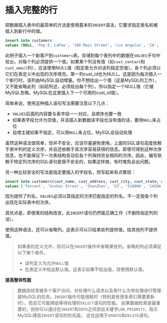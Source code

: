 # 插入完整的行

把数据插入表中的最简单的方法是使用基本的`INSERT`语法，它要求指定表名和被插入到新行中的值。

```sql
insert into customers 
values (NULL, 'Pep E. LaPew', '100 Main Street', 'Los Angeles', 'CA', '90046', 'USA', NULL, NULL);
```

此例子插入一个新客户到`customers`表。存储到每个表列中的数据在`VALUES`子句中给出，对每个列必须提供一个值。如果某个列没有值（如`cust_contact`和`cust_email`列），应该使用NULL值（假定表允许对该列指定空值）。各个列必须以它们在表定义中出现的次序填充。第一列cust_id也为NULL。这是因为每次插入一个新行时，该列由MySQL自动增量。你不想给出一个值（这是MySQL的工作），又不能省略此列（如前所述，必须给出每个列），所以指定一个NULL值（它被MySQL忽略，MySQL在这里插入下一个可用的cust_id值）。

简单来说，使用这种插入语句写法需要注意以下几点：

* `VALUES`后面的内容要与表字段一一对应，且顺序也要一致
* 如果表字段允许为空值，并且插入新数据该字段也没有值的话，要用`NULL`来占位
* 自增主键如果不指定，可以用`NULL`来占位，MySQL会自动处理

虽然这种语法很简单，但并不安全，应该尽量避免使用。上面的SQL语句高度依赖于表中列的定义次序，并且还依赖于其次序容易获得的信息。即使可得到这种次序信息，也不能保证下一次表结构变动后各个列保持完全相同的次序。因此，编写依赖于特定列次序的SQL语句是很不安全的，如果这样做，有时难免会出问题。

另一种比较安全的写法是指定要插入的字段名，但写起来有点繁琐：

```sql
insert into customers(cust_name, cust_address, cust_city, cust_state, cust_zip, cust_country, cust_contact, cust_email)
values ('Tencent', 'binhai Street', 'ShenZhen', 'SZ', '518000', 'CHINA', NULL, NULL);
```

因为提供了列名，`VALUES`必须以其指定的次序匹配指定的列名，不一定按各个列出现在实际表中的次序。

其优点是，即使表的结构改变，此`INSERT`语句仍然能正确工作（不删除指定列的话）。

使用这种语法，还可以省略列。这表示可以只给某些列提供值，给其他列不提供值。

> 如果表的定义允许，则可以在`INSERT`操作中省略某些列。省略的列必须满足以下某个条件。
> * 该列定义为允许`NULL`值
> * 在表定义中给出默认值。这表示如果不给出值，将使用默认值。

**提高整体性能**

> 数据库经常被多个客户访问，对处理什么请求以及用什么次序处理进行管理是MySQL的任务。`INSERT`操作可能很耗时（特别是有很多索引需要更新时），而且它可能降低等待处理的`SELECT`语句的性能。
> 如果数据检索是最重要的，则你可以通过在`INSERT`和`INTO`之间添加关键字`LOW_PRIORITY`，指示MySQL降低`INSERT`语句的优先级。
> 这也适用于`UPDATE`和`DELETE`语句。
